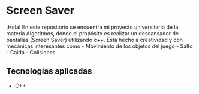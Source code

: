 # Screen Saver

¡Hola! En este repositorio se encuentra mi proyecto universitario de la materia Algoritmos, donde el propósito es realizar un descansador de pantallas (Screen Saver) utilizando
c++. Está hecho a creatividad y con mecánicas interesantes como
    - Movimiento de los objetos del juego
    - Salto
    - Caida
    - Colisiones

## Tecnologías aplicadas

 - C++
